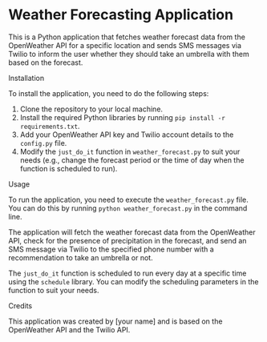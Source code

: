 # Weather Forecasting Application
<p>This is a Python application that fetches weather forecast data from the OpenWeather API for a specific location and sends SMS messages via Twilio to inform the user whether they should take an umbrella with them based on the forecast.</p>Installation
<p>To install the application, you need to do the following steps:</p>
<ol>
 <li>Clone the repository to your local machine.</li>
 <li>Install the required Python libraries by running <code>pip install -r requirements.txt</code>.</li>
 <li>Add your OpenWeather API key and Twilio account details to the <code>config.py</code> file.</li>
 <li>Modify the <code>just_do_it</code> function in <code>weather_forecast.py</code> to suit your needs (e.g., change the forecast period or the time of day when the function is scheduled to run).</li>
</ol>Usage
<p>To run the application, you need to execute the <code>weather_forecast.py</code> file. You can do this by running <code>python weather_forecast.py</code> in the command line.</p>
<p>The application will fetch the weather forecast data from the OpenWeather API, check for the presence of precipitation in the forecast, and send an SMS message via Twilio to the specified phone number with a recommendation to take an umbrella or not.</p>
<p>The <code>just_do_it</code> function is scheduled to run every day at a specific time using the <code>schedule</code> library. You can modify the scheduling parameters in the function to suit your needs.</p>Credits
<p>This application was created by [your name] and is based on the OpenWeather API and the Twilio API.</p>
